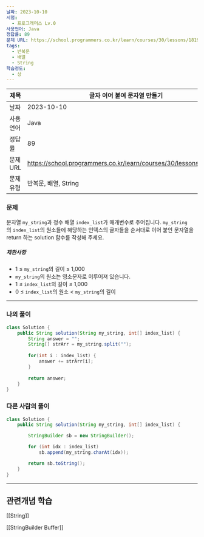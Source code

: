 ```yaml
---
날짜: 2023-10-10
시험:
  - 프로그래머스 Lv.0
사용언어: Java
정답률: 89
문제 URL: https://school.programmers.co.kr/learn/courses/30/lessons/181915
tags:
  - 반복문
  - 배열
  - String
학습정도:
  - 상
---
```

|제목|글자 이어 붙여 문자열 만들기|
|---|---|
|날짜| 2023-10-10|
|사용언어| Java|
|정답률| 89|
|문제 URL| https://school.programmers.co.kr/learn/courses/30/lessons/181915|
|문제유형|반복문, 배열, String|
### 문제

문자열 `my_string`과 정수 배열 `index_list`가 매개변수로 주어집니다. `my_string`의 `index_list`의 원소들에 해당하는 인덱스의 글자들을 순서대로 이어 붙인 문자열을 return 하는 solution 함수를 작성해 주세요.

##### 제한사항

- 1 ≤ `my_string`의 길이 ≤ 1,000
- `my_string`의 원소는 영소문자로 이루어져 있습니다.
- 1 ≤ `index_list`의 길이 ≤ 1,000
- 0 ≤ `index_list`의 원소 < `my_string`의 길이

---
### 나의 풀이

```java
class Solution {
    public String solution(String my_string, int[] index_list) {
        String answer = "";
        String[] strArr = my_string.split("");
        
        for(int i : index_list) {
            answer += strArr[i];
        }
        
        return answer;
    }
}
```

### 다른 사람의 풀이

```java
class Solution {
    public String solution(String my_string, int[] index_list) {

        StringBuilder sb = new StringBuilder();

        for (int idx : index_list)
            sb.append(my_string.charAt(idx));

        return sb.toString();
    }
}
```

---
## 관련개념 학습

[[String]]

[[StringBuilder Buffer]]